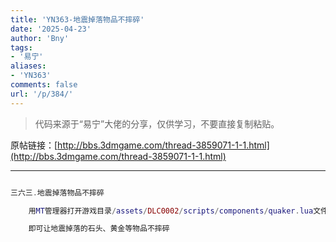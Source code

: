 ```yaml
---
title: 'YN363-地震掉落物品不摔碎'
date: '2025-04-23'
author: 'Bny'
tags:
- '易宁'
aliases:
- 'YN363'
comments: false
url: '/p/384/'
---
```


> 代码来源于“易宁”大佬的分享，仅供学习，不要直接复制粘贴。

原帖链接：[http://bbs.3dmgame.com/thread-3859071-1-1.html](http://bbs.3dmgame.com/thread-3859071-1-1.html)

---

```lua  

三六三.地震掉落物品不摔碎

	用MT管理器打开游戏目录/assets/DLC0002/scripts/components/quaker.lua文件，将inst:Remove()替换为--inst:Remove()

	即可让地震掉落的石头、黄金等物品不摔碎

```  

